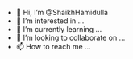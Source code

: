 - 👋 Hi, I’m @ShaikhHamidulla
- 👀 I’m interested in ...
- 🌱 I’m currently learning ...
- 💞️ I’m looking to collaborate on ...
- 📫 How to reach me ...

<!---
ShaikhHamidulla/ShaikhHamidulla is a ✨ special ✨ repository because its `README.md` (this file) appears on your GitHub profile.
You can click the Preview link to take a look at your changes.
--->
